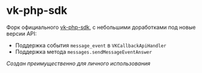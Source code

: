 # vk-php-sdk

Форк официального [vk-php-sdk](https://github.com/VKCOM/vk-php-sdk), с небольшими доработками под новые версии API:

- Поддержка события `message_event` в `VKCallbackApiHandler`
- Поддержка метода `messages.sendMessageEventAnswer`

*Создан преимущественно для личного использования*

